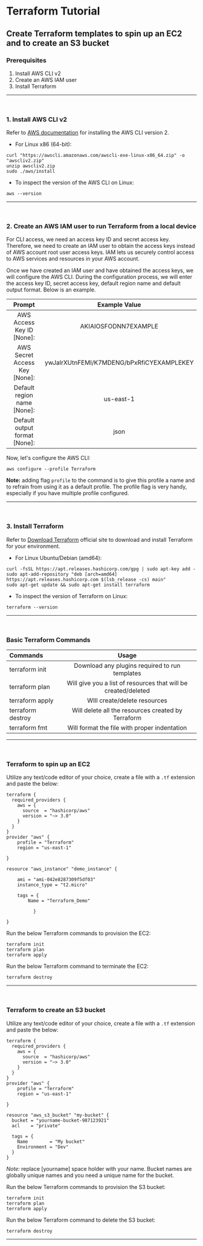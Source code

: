 # Terraform Tutorial
 
## Create Terraform templates to spin up an EC2 and to create an S3 bucket

### Prerequisites

1. Install AWS CLI v2
2. Create an AWS IAM user 
3. Install Terraform

---
<br />

### 1. Install AWS CLI v2


Refer to [AWS documentation](https://docs.aws.amazon.com/cli/latest/userguide/getting-started-install.html) for installing the AWS CLI version 2. 

- For Linux x86 (64-bit):


```
curl "https://awscli.amazonaws.com/awscli-exe-linux-x86_64.zip" -o "awscliv2.zip"
unzip awscliv2.zip
sudo ./aws/install
```

- To inspect the version of the AWS CLI on Linux:

```
aws --version
```

---
<br />

### 2. Create an AWS IAM user to run Terraform from a local device

For CLI access, we need an access key ID and secret access key. Therefore, we need to create an IAM user to obtain the access keys instead of AWS account root user access keys. IAM lets us securely control access to AWS services and resources in your AWS account. 

Once we have created an IAM user and have obtained the access keys, we will configure the AWS CLI. During the configuration process, we will enter the access key ID, secret access key, default region name and default output format. Below is an example. 


| Prompt                            | Example Value                           |     
| :-------------------------------: | :---------------------------------------: |  
| AWS Access Key ID [None]:         | AKIAIOSFODNN7EXAMPLE                      |   
| AWS Secret Access Key [None]:     | ywJalrXUtnFEMI/K7MDENG/bPxRfiCYEXAMPLEKEY | 
| Default region name [None]:       | us-east-1                                 |  
| Default output format [None]:     | json                                      | 


Now, let's configure the AWS CLI:

```
aws configure --profile Terraform
```

**Note:** adding flag `profile` to the command is to give this profile a name and to refrain from using it as a default profile. The profile flag is very handy, especially if you have multiple profile configured. 

---
<br />

### 3. Install Terraform

Refer to [Download Terraform](https://www.terraform.io/downloads) official site to download and install Terraform for your environment. 

- For Linux Ubuntu/Debian (amd64):

```
curl -fsSL https://apt.releases.hashicorp.com/gpg | sudo apt-key add -
sudo apt-add-repository "deb [arch=amd64] https://apt.releases.hashicorp.com $(lsb_release -cs) main"
sudo apt-get update && sudo apt-get install terraform
```

- To inspect the version of Terraform on Linux:

```
terraform --version
```

---
<br />

### Basic Terraform Commands

| Commands            | Usage             |     
| :----            | :----:             |  
| terraform init| Download any plugins required to run templates         |   
| terraform plan  | Will give you a list of resources that will be created/deleted |  
| terraform apply        | WIll create/delete resources            |   
| terraform destroy  | Will delete all the resources created by Terraform  |   
| terraform fmt | Will format the file with proper indentation |   

---
<br />

### Terraform to spin up an EC2

Utilize any text/code editor of your choice, create a file with a `.tf` extension and paste the below:

```
terraform {
  required_providers {
    aws = {
      source  = "hashicorp/aws"
      version = "~> 3.0"
    }
  }
}
provider "aws" {
    profile = "Terraform"
    region = "us-east-1"
    
}

resource "aws_instance" "demo_instance" {
   
    ami = "ami-042e8287309f5df03"
    instance_type = "t2.micro"
    
    tags = {
        Name = "Terraform_Demo"
        
          }
    
}
```


Run the below Terraform commands to provision the EC2:

```
terraform init
terraform plan
terraform apply
```

Run the below Terraform command to terminate the EC2:

```
terraform destroy
```

---
<br />

### Terraform to create an S3 bucket


Utilize any text/code editor of your choice, create a file with a `.tf` extension and paste the below:

```
terraform {
  required_providers {
    aws = {
      source  = "hashicorp/aws"
      version = "~> 3.0"
    }
  }
}
provider "aws" {
    profile = "Terraform"
    region = "us-east-1"
    
}

resource "aws_s3_bucket" "my-bucket" {
  bucket = "yourname-bucket-987123921"
  acl    = "private"

  tags = {
    Name        = "My bucket"
    Environment = "Dev"
  }
}

```

*Note:* replace [yourname] space holder with your name. Bucket names are globally unique names and you need a unique name for the bucket.

Run the below Terraform commands to provision the S3 bucket:

```
terraform init
terraform plan
terraform apply
```

Run the below Terraform command to delete the S3 bucket:

```
terraform destroy
```

---
<br />

